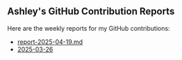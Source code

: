 ## Ashley's GitHub Contribution Reports

Here are the weekly reports for my GitHub contributions:

<!-- insert list after this marker-->
<!-- insert list after this marker-->
- [report-2025-04-19.md](reports/report-2025-04-19.md)
- [2025-03-26](reports/contributions-2025-03-26.md)

